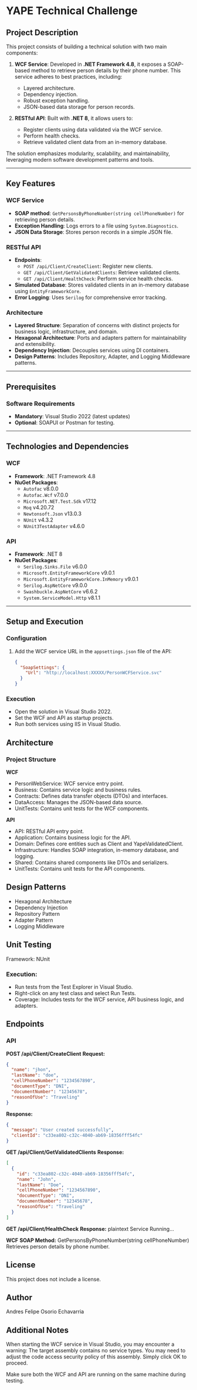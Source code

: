 # YAPE Technical Challenge

## Project Description
This project consists of building a technical solution with two main components:

1. **WCF Service**: Developed in **.NET Framework 4.8**, it exposes a SOAP-based method to retrieve person details by their phone number. This service adheres to best practices, including:
   - Layered architecture.
   - Dependency injection.
   - Robust exception handling.
   - JSON-based data storage for person records.

2. **RESTful API**: Built with **.NET 8**, it allows users to:
   - Register clients using data validated via the WCF service.
   - Perform health checks.
   - Retrieve validated client data from an in-memory database.

The solution emphasizes modularity, scalability, and maintainability, leveraging modern software development patterns and tools.

---

## Key Features

### WCF Service
- **SOAP method**: `GetPersonsByPhoneNumber(string cellPhoneNumber)` for retrieving person details.
- **Exception Handling**: Logs errors to a file using `System.Diagnostics`.
- **JSON Data Storage**: Stores person records in a simple JSON file.

### RESTful API
- **Endpoints**:
  - `POST /api/Client/CreateClient`: Register new clients.
  - `GET /api/Client/GetValidatedClients`: Retrieve validated clients.
  - `GET /api/Client/HealthCheck`: Perform service health checks.
- **Simulated Database**: Stores validated clients in an in-memory database using `EntityFrameworkCore`.
- **Error Logging**: Uses `Serilog` for comprehensive error tracking.

### Architecture
- **Layered Structure**: Separation of concerns with distinct projects for business logic, infrastructure, and domain.
- **Hexagonal Architecture**: Ports and adapters pattern for maintainability and extensibility.
- **Dependency Injection**: Decouples services using DI containers.
- **Design Patterns**: Includes Repository, Adapter, and Logging Middleware patterns.

---

## Prerequisites

### Software Requirements
- **Mandatory**: Visual Studio 2022 (latest updates)
- **Optional**: SOAPUI or Postman for testing.

---

## Technologies and Dependencies

### WCF
- **Framework**: .NET Framework 4.8
- **NuGet Packages**:
  - `Autofac` v8.0.0
  - `Autofac.Wcf` v7.0.0
  - `Microsoft.NET.Test.Sdk` v17.12
  - `Moq` v4.20.72
  - `Newtonsoft.Json` v13.0.3
  - `NUnit` v4.3.2
  - `NUnit3TestAdapter` v4.6.0

### API
- **Framework**: .NET 8
- **NuGet Packages**:
  - `Serilog.Sinks.File` v6.0.0
  - `Microsoft.EntityFrameworkCore` v9.0.1
  - `Microsoft.EntityFrameworkCore.InMemory` v9.0.1
  - `Serilog.AspNetCore` v9.0.0
  - `Swashbuckle.AspNetCore` v6.6.2
  - `System.ServiceModel.Http` v8.1.1

---

## Setup and Execution

### Configuration
1. Add the WCF service URL in the `appsettings.json` file of the API:
   ```json
   {
     "SoapSettings": {
       "Url": "http://localhost:XXXXX/PersonWCFService.svc"
     }
   }

### Execution
 - Open the solution in Visual Studio 2022.
 - Set the WCF and API as startup projects.
 - Run both services using IIS in Visual Studio.

## Architecture
### Project Structure
**WCF**
 - PersonWebService: WCF service entry point.
 - Business: Contains service logic and business rules.
 - Contracts: Defines data transfer objects (DTOs) and interfaces.
 - DataAccess: Manages the JSON-based data source.
 - UnitTests: Contains unit tests for the WCF components.

**API**
 - API: RESTful API entry point.
 - Application: Contains business logic for the API.
 - Domain: Defines core entities such as Client and YapeValidatedClient.
 - Infrastructure: Handles SOAP integration, in-memory database, and logging.
 - Shared: Contains shared components like DTOs and serializers.
 - UnitTests: Contains unit tests for the API components.

## Design Patterns
 - Hexagonal Architecture
 - Dependency Injection
 - Repository Pattern
 - Adapter Pattern
 - Logging Middleware

## Unit Testing
Framework: NUnit
### Execution:
 - Run tests from the Test Explorer in Visual Studio.
 - Right-click on any test class and select Run Tests.
 - Coverage: Includes tests for the WCF service, API business logic, and adapters.

## Endpoints
### API 
**POST /api/Client/CreateClient**
**Request:**
```json
{
  "name": "jhon",
  "lastName": "doe",
  "cellPhoneNumber": "1234567890",
  "documentType": "DNI",
  "documentNumber": "12345678",
  "reasonOfUse": "Traveling"
}
```
**Response:**
```json
{
  "message": "User created successfully",
  "clientId": "c33ea802-c32c-4040-ab69-18356fff54fc"
}
```
**GET /api/Client/GetValidatedClients**
**Response:**
```json
[
  {
    "id": "c33ea802-c32c-4040-ab69-18356fff54fc",
    "name": "John",
    "lastName": "Doe",
    "cellPhoneNumber": "1234567890",
    "documentType": "DNI",
    "documentNumber": "12345678",
    "reasonOfUse": "Traveling"
  }
]
```
**GET /api/Client/HealthCheck**
**Response:**
plaintext
Service Running...

**WCF**
**SOAP Method:**
GetPersonsByPhoneNumber(string cellPhoneNumber)
Retrieves person details by phone number.

## License
This project does not include a license.

## Author
Andres Felipe Osorio Echavarria

## Additional Notes
When starting the WCF service in Visual Studio, you may encounter a warning:
The target assembly contains no service types. You may need to adjust the code access security policy of this assembly.
Simply click OK to proceed.

Make sure both the WCF and API are running on the same machine during testing.
